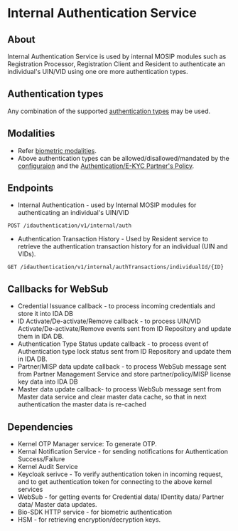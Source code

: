 # Internal Authentication Service

## About
Internal Authentication Service is used by internal MOSIP modules such as Registration Processor, Registration Client and Resident to authenticate an individual's UIN/VID using one ore more authentication types.

## Authentication types
Any combination of the supported [authentication types](https://docs.mosip.io/1.2.0/id-authentication#authentication-types) may be used.
  
## Modalities
* Refer [biometric modalities](https://docs.mosip.io/1.2.0/biometrics#modalities).
* Above authentication types can be allowed/disallowed/mandated by the [configuraion](../../docs/configuration.md#allowed-authentication-types) and the [Authentication/E-KYC Partner's Policy](../../docs/configuration.md).

## Endpoints
* Internal Authentication - used by Internal MOSIP modules for authenticating an individual's UIN/VID

```
POST /idauthentication/v1/internal/auth
```

* Authentication Transaction History - Used by Resident service to retrieve the authentication transaction history for an individual (UIN and VIDs).

```
GET /idauthentication/v1/internal/authTransactions/individualId/{ID}
```

## Callbacks for WebSub 
* Credential Issuance callback - to process incoming credentials and store it into IDA DB
* ID Activate/De-activate/Remove callback - to process UIN/VID Activate/De-activate/Remove events sent from ID Repository and update them in IDA DB.
* Authentication Type Status update callback - to process event of Authentication type lock status sent from ID Repository and update them in IDA DB.
* Partner/MISP data update callback - to process  WebSub message sent from Partner Management Service and store partner/policy/MISP license key data into IDA DB
* Master data update callback- to process WebSub message sent from Master data service and clear master data cache, so that in next authentication the master data is re-cached


## Dependencies
* Kernel OTP Manager service: To generate OTP.
* Kernal Notification Service - for sending notifications for Authentication Success/Failure
* Kernel Audit Service
* Keycloak serivce - To verify authentication token in incoming request, and to get authentication token for connecting to the above kernel services
* WebSub - for getting events for Credential data/ IDentity data/ Partner data/ Master data updates.
* Bio-SDK HTTP service - for biometric authentication
* HSM - for retrieving encryption/decryption keys.

